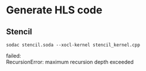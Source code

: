 # Generate HLS code
## Stencil
```
sodac stencil.soda --xocl-kernel stencil_kernel.cpp
```
failed:     
RecursionError: maximum recursion depth exceeded        

